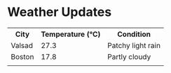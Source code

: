 # Weather Updates

<!-- WEATHER-UPDATE-START -->
<table><tr><th>City</th><th>Temperature (°C)</th><th>Condition</th></tr><tr><td>Valsad</td><td>27.3</td><td>Patchy light rain</td></tr><tr><td>Boston</td><td>17.8</td><td>Partly cloudy</td></tr><tr><td></td><td></td><td></td></tr></table>
<!-- WEATHER-UPDATE-END -->
